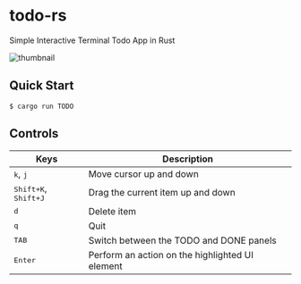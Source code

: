 # todo-rs

Simple Interactive Terminal Todo App in Rust

![thumbnail](thumbnail.png)

## Quick Start

```console
$ cargo run TODO
```

## Controls

|Keys|Description|
|---|---|
|<kbd>k</kbd>, <kbd>j</kbd>|Move cursor up and down|
|<kbd>Shift+K</kbd>, <kbd>Shift+J</kbd>|Drag the current item up and down|
|<kbd>d</kbd>|Delete item|
|<kbd>q</kbd>|Quit|
|<kbd>TAB</kbd>|Switch between the TODO and DONE panels|
|<kbd>Enter</kbd>|Perform an action on the highlighted UI element|
